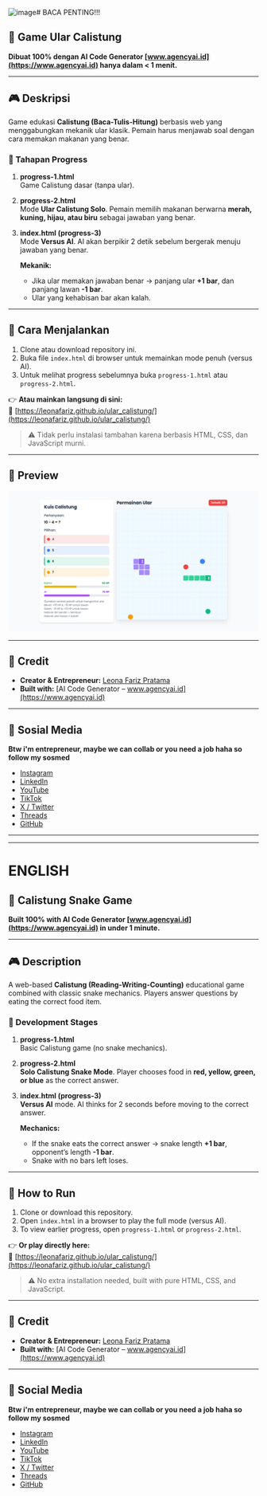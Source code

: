 <img width="1366" height="768" alt="image" src="https://github.com/user-attachments/assets/0efe2b2e-d64d-44d4-b6b3-361c1d4c9124" /># BACA PENTING!!!

## 🐍 Game Ular Calistung

**Dibuat 100% dengan AI Code Generator [www.agencyai.id](https://www.agencyai.id) hanya dalam < 1 menit.**

---

## 🎮 Deskripsi

Game edukasi **Calistung (Baca-Tulis-Hitung)** berbasis web yang menggabungkan mekanik ular klasik. Pemain harus menjawab soal dengan cara memakan makanan yang benar.

### 🔹 Tahapan Progress

1. **progress-1.html**  
   Game Calistung dasar (tanpa ular).

2. **progress-2.html**  
   Mode **Ular Calistung Solo**. Pemain memilih makanan berwarna **merah, kuning, hijau, atau biru** sebagai jawaban yang benar.

3. **index.html (progress-3)**  
   Mode **Versus AI**. AI akan berpikir 2 detik sebelum bergerak menuju jawaban yang benar.  

   **Mekanik:**
   - Jika ular memakan jawaban benar → panjang ular **+1 bar**, dan panjang lawan **-1 bar**.
   - Ular yang kehabisan bar akan kalah.

---

## 🚀 Cara Menjalankan

1. Clone atau download repository ini.
2. Buka file `index.html` di browser untuk memainkan mode penuh (versus AI).
3. Untuk melihat progress sebelumnya buka `progress-1.html` atau `progress-2.html`.

👉 **Atau mainkan langsung di sini:**  
🔗 [https://leonafariz.github.io/ular_calistung/](https://leonafariz.github.io/ular_calistung/)

> ⚠️ Tidak perlu instalasi tambahan karena berbasis HTML, CSS, dan JavaScript murni.

---

## 📸 Preview

![Gameplay](preview.png)

---

## 🙌 Credit

- **Creator & Entrepreneur:** [Leona Fariz Pratama](https://www.github.com/leonafariz)  
- **Built with:** [AI Code Generator – www.agencyai.id](https://www.agencyai.id)

---

## 🔗 Sosial Media

**Btw i'm entrepreneur, maybe we can collab or you need a job haha so follow my sosmed**

- [Instagram](https://www.instagram.com/leonafariz.ai)
- [LinkedIn](https://www.linkedin.com/in/leona-fariz-pratama)
- [YouTube](https://www.youtube.com/@leonafariz)
- [TikTok](https://www.tiktok.com/@leonafariz.ai)
- [X / Twitter](https://www.x.com/leonafariz)
- [Threads](https://www.threads.com/@leonafa.rizz)
- [GitHub](https://www.github.com/leonafariz)

---

---

# ENGLISH

## 🐍 Calistung Snake Game

**Built 100% with AI Code Generator [www.agencyai.id](https://www.agencyai.id) in under 1 minute.**

---

## 🎮 Description

A web-based **Calistung (Reading-Writing-Counting)** educational game combined with classic snake mechanics. Players answer questions by eating the correct food item.

### 🔹 Development Stages

1. **progress-1.html**  
   Basic Calistung game (no snake mechanics).

2. **progress-2.html**  
   **Solo Calistung Snake Mode**. Player chooses food in **red, yellow, green, or blue** as the correct answer.

3. **index.html (progress-3)**  
   **Versus AI** mode. AI thinks for 2 seconds before moving to the correct answer.

   **Mechanics:**
   - If the snake eats the correct answer → snake length **+1 bar**, opponent’s length **-1 bar**.
   - Snake with no bars left loses.

---

## 🚀 How to Run

1. Clone or download this repository.
2. Open `index.html` in a browser to play the full mode (versus AI).
3. To view earlier progress, open `progress-1.html` or `progress-2.html`.

👉 **Or play directly here:**  
🔗 [https://leonafariz.github.io/ular_calistung/](https://leonafariz.github.io/ular_calistung/)

> ⚠️ No extra installation needed, built with pure HTML, CSS, and JavaScript.

---

## 🙌 Credit

- **Creator & Entrepreneur:** [Leona Fariz Pratama](https://www.github.com/leonafariz)  
- **Built with:** [AI Code Generator – www.agencyai.id](https://www.agencyai.id)

---

## 🔗 Social Media

**Btw i'm entrepreneur, maybe we can collab or you need a job haha so follow my sosmed**

- [Instagram](https://www.instagram.com/leonafariz.ai)
- [LinkedIn](https://www.linkedin.com/in/leona-fariz-pratama)
- [YouTube](https://www.youtube.com/@leonafariz)
- [TikTok](https://www.tiktok.com/@leonafariz.ai)
- [X / Twitter](https://www.x.com/leonafariz)
- [Threads](https://www.threads.com/@leonafa.rizz)
- [GitHub](https://www.github.com/leonafariz)
